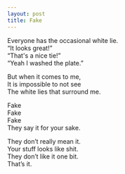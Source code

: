 ```yaml
---
layout: post
title: Fake
---
```


Everyone has the occasional white lie. <br>
“It looks great!” <br>
“That's a nice tie!” <br>
“Yeah I washed the plate.” <br>

But when it comes to me, <br>
It is impossible to not see <br>
The white lies that surround me. <br>

Fake <br>
Fake <br>
Fake <br>
They say it for your sake. <br>

They don’t really mean it. <br>
Your stuff looks like shit. <br>
They don’t like it one bit. <br>
That’s it. <br>
